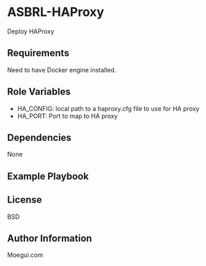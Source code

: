 ASBRL-HAProxy
=========

Deploy HAProxy

Requirements
------------

Need to have Docker engine installed.

Role Variables
--------------
 - HA_CONFIG: local path to a haproxy.cfg file to use for HA proxy
 - HA_PORT: Port to map to HA proxy


Dependencies
------------

None

Example Playbook
----------------

    

License
-------

BSD

Author Information
------------------

Moegui.com